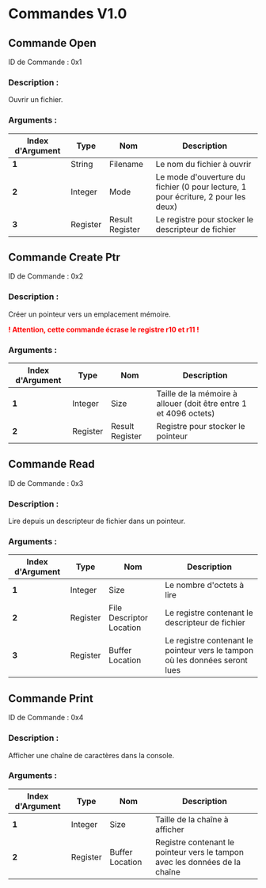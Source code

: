 # Commandes V1.0

## Commande Open

ID de Commande : 0x1

### Description :
Ouvrir un fichier.

### Arguments :
| Index d'Argument | Type | Nom | Description |
|---------|---------|----------|----------|
| **1** | String | Filename | Le nom du fichier à ouvrir |
| **2** | Integer | Mode | Le mode d'ouverture du fichier (0 pour lecture, 1 pour écriture, 2 pour les deux) |
| **3** | Register | Result Register | Le registre pour stocker le descripteur de fichier |

## Commande Create Ptr

ID de Commande : 0x2

### Description :
Créer un pointeur vers un emplacement mémoire.

**<span style="color: red;">! Attention, cette commande écrase le registre r10 et r11 !</span>**

### Arguments :
| Index d'Argument | Type | Nom | Description |
|---------|---------|----------|----------|
| **1** | Integer | Size | Taille de la mémoire à allouer (doit être entre 1 et 4096 octets) |
| **2** | Register | Result Register | Registre pour stocker le pointeur |


## Commande Read

ID de Commande : 0x3

### Description :
Lire depuis un descripteur de fichier dans un pointeur.

### Arguments :
| Index d'Argument | Type | Nom | Description |
|---------|---------|----------|----------|
| **1** | Integer | Size | Le nombre d'octets à lire |
| **2** | Register | File Descriptor Location | Le registre contenant le descripteur de fichier |
| **3** | Register | Buffer Location | Le registre contenant le pointeur vers le tampon où les données seront lues |

## Commande Print

ID de Commande : 0x4

### Description :
Afficher une chaîne de caractères dans la console.

### Arguments :
| Index d'Argument | Type | Nom | Description |
|---------|---------|----------|----------|
| **1** | Integer | Size | Taille de la chaîne à afficher |
| **2** | Register | Buffer Location | Registre contenant le pointeur vers le tampon avec les données de la chaîne |
